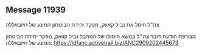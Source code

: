 ## Message 11939

צה"ל חיסל את נביל קאווק, מפקד יחידת הביטחון המונע של חיזבאללה

מצורפת הודעת דובר צה״ל בנושא חיסולו של המחבל נביל קוואק, מפקד יחידת הביטחון המונע של חיזבאללה: https://idfanc.activetrail.biz/ANC2909202445673

